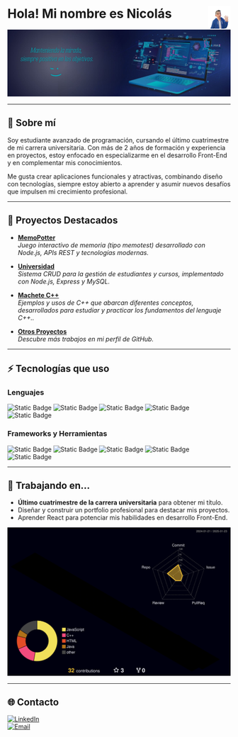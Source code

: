 # <img src="./images/avatar.png" width=10% align=right /> Hola! Mi nombre es Nicolás  

<a><img src="./images/bannerD.jpg" borderRadius='1rem' boxShadow='0 5px 18px rgba(0,0,0,0.3)'></a>

---

## 🎯 Sobre mí  

Soy estudiante avanzado de programación, cursando el último cuatrimestre de mi carrera universitaria. Con más de 2 años de formación y experiencia en proyectos, estoy enfocado en especializarme en el desarrollo Front-End y en complementar mis conocimientos.  

Me gusta crear aplicaciones funcionales y atractivas, combinando diseño con tecnologías, siempre estoy abierto a aprender y asumir nuevos desafíos que impulsen mi crecimiento profesional.  

---

## 📂 Proyectos Destacados  

- **[MemoPotter](https://github.com/nicoKaminski/Memo-Potter)**  
  _Juego interactivo de memoria (tipo memotest) desarrollado con Node.js, APIs REST y tecnologías modernas._

- **[Universidad](https://github.com/nicoKaminski/universidad)**  
  _Sistema CRUD para la gestión de estudiantes y cursos, implementado con Node.js, Express y MySQL._

- **[Machete C++](https://github.com/nicoKaminski/Cplusplus-Usos)**  
  _Ejemplos y usos de C++ que abarcan diferentes conceptos, desarrollados para estudiar y practicar los fundamentos del lenguaje C++.._
  
- **[Otros Proyectos](https://github.com/nicoKaminski)**  
  _Descubre más trabajos en mi perfil de GitHub._

---

## ⚡ Tecnologías que uso  

### Lenguajes  
![Static Badge](https://img.shields.io/badge/Java-white?logo=coffeescript&labelColor=rgb(91%2C136%2C165)&color=rgb(249%2C155%2C41)%20)
![Static Badge](https://img.shields.io/badge/HTML-white?logo=html5&labelColor=rgb(50%2C51%2C48)&color=rgb(226%2C79%2C38))
![Static Badge](https://img.shields.io/badge/CSS-white?logo=css3&labelColor=rgb(37%2C102%2C178)&color=rgb(64%2C159%2C217))
![Static Badge](https://img.shields.io/badge/JavaScript-white?logo=javascript&labelColor=rgb(50%2C51%2C48)&color=rgb(247%2C223%2C30))
![Static Badge](https://img.shields.io/badge/TypeScript-white?logo=typescript&logoColor=white&color=%233178C6)

### Frameworks y Herramientas  
![Static Badge](https://img.shields.io/badge/Node.js-back?logo=nodedotjs&logoColor=rgb(129%2C205%2C54)&labelColor=rgb(2A313C)&color=rgb(129%2C205%2C54))
![Static Badge](https://img.shields.io/badge/Postman-white?logo=postman&labelColor=rgb(50%2C51%2C48)&color=%23DD3A0A)
![Static Badge](https://img.shields.io/badge/NPM-white?logo=npm&logoColor=rgb(203%2C70%2C33)&labelColor=rgb(2A313C)&color=rgb(203%2C70%2C33))
![Static Badge](https://img.shields.io/badge/MySQL-white?logo=mysql&logoColor=rgb(11%2C114%2C149)&labelColor=%23ffffff&color=rgb(11%2C114%2C149))
![Static Badge](https://img.shields.io/badge/Figma-white?logo=figma&labelColor=2A313C&color=F25425)




---

## 🚀 Trabajando en...  

- **Último cuatrimestre de la carrera universitaria** para obtener mi título.  
- Diseñar y construir un portfolio profesional para destacar mis proyectos.  
- Aprender React para potenciar mis habilidades en desarrollo Front-End.  

![](./profile-3d-contrib/profile-night-rainbow.svg)

---

## 🌐 Contacto  

[![LinkedIn](https://img.shields.io/badge/LinkedIn-blue?style=for-the-badge&logo=linkedin)](https://www.linkedin.com/in/nkaminski-profile/)  
[![Email](https://img.shields.io/badge/Email-D14836?style=for-the-badge&logo=gmail&logoColor=white)](mailto:nicokaminski89@gmail.com)  
 